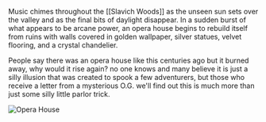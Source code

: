 Music chimes throughout the [[Slavich Woods]] as the unseen sun sets over the valley and as the final bits of daylight disappear. In a sudden burst of what appears to be arcane power, an opera house begins to rebuild itself from ruins with walls covered in golden wallpaper, silver statues, velvet flooring, and a crystal chandelier.

People say there was an opera house like this centuries ago but it burned away, why would it rise again? no one knows and many believe it is just a silly illusion that was created to spook a few adventurers, but those who receive a letter from a mysterious O.G. we'll find out this is much more than just some silly little parlor trick.

![Opera House](https://cdn.discordapp.com/attachments/1158840258012647554/1158840258268512378/IMG_1631.jpeg?ex=660c5517&is=65f9e017&hm=6ebb77a4a794e4b40f77d65a40556ec2e7b63e57909cd224eeeffe2a2ffb98b5&)